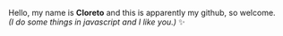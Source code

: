 Hello, my name is **Cloreto** and this is apparently my github, so welcome.<br>
*(I do some things in javascript and I like you.)* ✨
 


